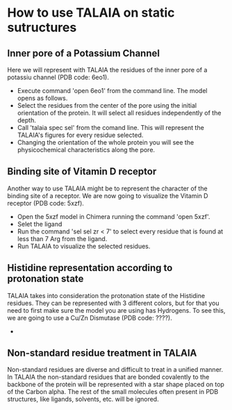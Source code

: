 # How to use TALAIA on static sutructures

## Inner pore of a Potassium Channel
Here we will represent with TALAIA the residues of the inner pore of a potassiu channel (PDB code: 6eo1).

- Execute command 'open 6eo1' from the command line. The model opens as follows.
- Select the residues from the center of the pore using the initial orientation of the protein. It will select all residues independently of the depth.
- Call 'talaia spec sel' from the comand line. This will represent the TALAIA's figures for every residue selected.
- Changing the orientation of the whole protein you will see the physicochemical characteristics along the pore.

## Binding site of Vitamin D receptor
Another way to use TALAIA might be to represent the character of the binding site of a receptor.
We are now going to visualize the Vitamin D receptor (PDB code: 5xzf).

- Open the 5xzf model in Chimera running the command 'open 5xzf'.
- Selet the ligand
- Run the command 'sel sel zr < 7' to select every residue that is found at less than 7 Arg from the ligand.
- Run TALAIA to visualize the selected residues.

## Histidine representation according to protonation state
TALAIA takes into consideration the protonation state of the Histidine residues. They can be represented with 3 different colors, but for that you need to first make sure the model you are using has Hydrogens.
To see this, we are going to use a Cu/Zn Dismutase (PDB code: ????).

- 


## Non-standard residue treatment in TALAIA
Non-standard residues are diverse and difficult to treat in a unified manner. 
In TALAIA the non-standard residues that are bonded covalently to the backbone of the protein will be represented with a star shape placed on top of the Carbon alpha. 
The rest of the small molecules often present in PDB structures, like ligands, solvents, etc. will be ignored.

